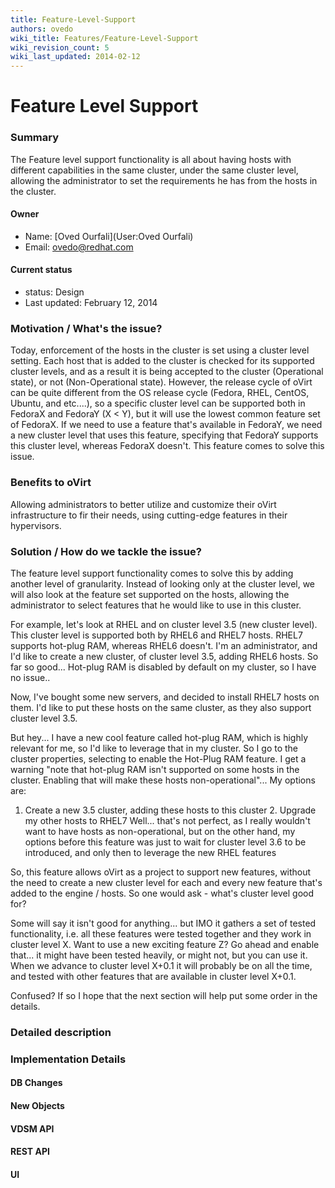 ```yaml
---
title: Feature-Level-Support
authors: ovedo
wiki_title: Features/Feature-Level-Support
wiki_revision_count: 5
wiki_last_updated: 2014-02-12
---
```


# Feature Level Support

### Summary

The Feature level support functionality is all about having hosts with different capabilities in the same cluster, under the same cluster level, allowing the administrator to set the requirements he has from the hosts in the cluster.

#### Owner

*   Name: [Oved Ourfali](User:Oved Ourfali)
*   Email: <ovedo@redhat.com>

#### Current status

*   status: Design
*   Last updated: February 12, 2014

### Motivation / What's the issue?

Today, enforcement of the hosts in the cluster is set using a cluster level setting. Each host that is added to the cluster is checked for its supported cluster levels, and as a result it is being accepted to the cluster (Operational state), or not (Non-Operational state). However, the release cycle of oVirt can be quite different from the OS release cycle (Fedora, RHEL, CentOS, Ubuntu, and etc....), so a specific cluster level can be supported both in FedoraX and FedoraY (X < Y), but it will use the lowest common feature set of FedoraX. If we need to use a feature that's available in FedoraY, we need a new cluster level that uses this feature, specifying that FedoraY supports this cluster level, whereas FedoraX doesn't. This feature comes to solve this issue.

### Benefits to oVirt

Allowing administrators to better utilize and customize their oVirt infrastructure to fir their needs, using cutting-edge features in their hypervisors.

### Solution / How do we tackle the issue?

The feature level support functionality comes to solve this by adding another level of granularity. Instead of looking only at the cluster level, we will also look at the feature set supported on the hosts, allowing the administrator to select features that he would like to use in this cluster.

For example, let's look at RHEL and on cluster level 3.5 (new cluster level). This cluster level is supported both by RHEL6 and RHEL7 hosts. RHEL7 supports hot-plug RAM, whereas RHEL6 doesn't. I'm an administrator, and I'd like to create a new cluster, of cluster level 3.5, adding RHEL6 hosts. So far so good... Hot-plug RAM is disabled by default on my cluster, so I have no issue..

Now, I've bought some new servers, and decided to install RHEL7 hosts on them. I'd like to put these hosts on the same cluster, as they also support cluster level 3.5.

But hey... I have a new cool feature called hot-plug RAM, which is highly relevant for me, so I'd like to leverage that in my cluster. So I go to the cluster properties, selecting to enable the Hot-Plug RAM feature. I get a warning "note that hot-plug RAM isn't supported on some hosts in the cluster. Enabling that will make these hosts non-operational"... My options are:

1. Create a new 3.5 cluster, adding these hosts to this cluster 2. Upgrade my other hosts to RHEL7 Well... that's not perfect, as I really wouldn't want to have hosts as non-operational, but on the other hand, my options before this feature was just to wait for cluster level 3.6 to be introduced, and only then to leverage the new RHEL features

So, this feature allows oVirt as a project to support new features, without the need to create a new cluster level for each and every new feature that's added to the engine / hosts. So one would ask - what's cluster level good for?

Some will say it isn't good for anything... but IMO it gathers a set of tested functionality, i.e. all these features were tested together and they work in cluster level X. Want to use a new exciting feature Z? Go ahead and enable that... it might have been tested heavily, or might not, but you can use it. When we advance to cluster level X+0.1 it will probably be on all the time, and tested with other features that are available in cluster level X+0.1.

Confused? If so I hope that the next section will help put some order in the details.

### Detailed description

### Implementation Details

#### DB Changes

#### New Objects

#### VDSM API

#### REST API

#### UI
